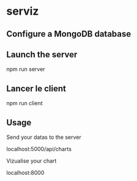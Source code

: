# serviz

## Configure a MongoDB database

## Launch the server

  npm run server

## Lancer le client

  npm run client

## Usage

Send your datas to the server

  localhost:5000/api/charts

Vizualise your chart

  localhost:8000
  
